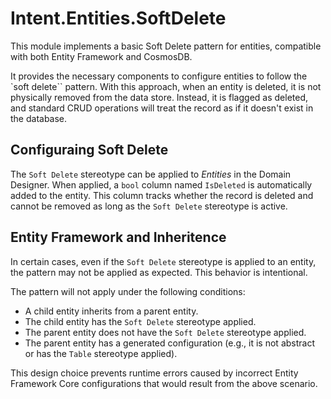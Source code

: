 # Intent.Entities.SoftDelete

This module implements a basic Soft Delete pattern for entities, compatible with both Entity Framework and CosmosDB.

It provides the necessary components to configure entities to follow the `soft delete`` pattern. With this approach, when an entity is deleted, it is not physically removed from the data store. Instead, it is flagged as deleted, and standard CRUD operations will treat the record as if it doesn't exist in the database.

## Configuraing Soft Delete

The `Soft Delete` stereotype can be applied to _Entities_ in the Domain Designer. When applied, a `bool` column named `IsDeleted` is automatically added to the entity. This column tracks whether the record is deleted and cannot be removed as long as the `Soft Delete` stereotype is active.


## Entity Framework and Inheritence

In certain cases, even if the `Soft Delete` stereotype is applied to an entity, the pattern may not be applied as expected. This behavior is intentional.

The pattern will not apply under the following conditions:

- A child entity inherits from a parent entity.
- The child entity has the `Soft Delete` stereotype applied.
- The parent entity does not have the `Soft Delete` stereotype applied.
- The parent entity has a generated configuration (e.g., it is not abstract or has the `Table` stereotype applied).

This design choice prevents runtime errors caused by incorrect Entity Framework Core configurations that would result from the above scenario.